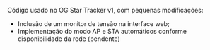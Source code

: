 Código usado no OG Star Tracker v1, com pequenas modificações:
- Inclusão de um monitor de tensão na interface web;
- Implementação do modo AP e STA automáticos conforme disponibilidade da rede (pendente)
